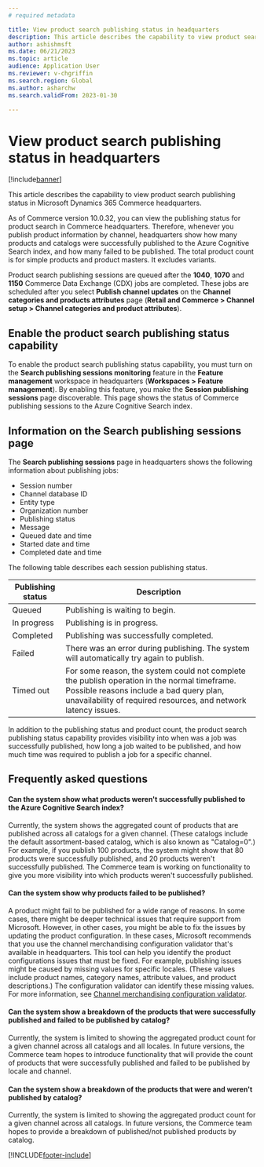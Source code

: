 ```yaml
---
# required metadata

title: View product search publishing status in headquarters
description: This article describes the capability to view product search publishing status in Microsoft Dynamics 365 Commerce headquarters.
author: ashishmsft
ms.date: 06/21/2023
ms.topic: article
audience: Application User
ms.reviewer: v-chgriffin
ms.search.region: Global
ms.author: asharchw
ms.search.validFrom: 2023-01-30

---
```


# View product search publishing status in headquarters

[!include[banner](../includes/banner.md)]

This article describes the capability to view product search publishing status in Microsoft Dynamics 365 Commerce headquarters.

As of Commerce version 10.0.32, you can view the publishing status for product search in Commerce headquarters. Therefore, whenever you publish product information by channel, headquarters show how many products and catalogs were successfully published to the Azure Cognitive Search index, and how many failed to be published. The total product count is for simple products and product masters. It excludes variants.

Product search publishing sessions are queued after the **1040**, **1070** and **1150** Commerce Data Exchange (CDX) jobs are completed. These jobs are scheduled after you select **Publish channel updates** on the **Channel categories and products attributes** page (**Retail and Commerce \> Channel setup \> Channel categories and product attributes**).

## Enable the product search publishing status capability

To enable the product search publishing status capability, you must turn on the **Search publishing sessions monitoring** feature in the **Feature management** workspace in headquarters (**Workspaces \> Feature management**). By enabling this feature, you make the **Session publishing sessions** page discoverable. This page shows the status of Commerce publishing sessions to the Azure Cognitive Search index.

## Information on the Search publishing sessions page

The **Search publishing sessions** page in headquarters shows the following information about publishing jobs:

- Session number
- Channel database ID
- Entity type
- Organization number
- Publishing status
- Message
- Queued date and time
- Started date and time
- Completed date and time

The following table describes each session publishing status.

| Publishing status | Description |
|---|---|
| Queued | Publishing is waiting to begin. |
| In progress | Publishing is in progress. |
| Completed | Publishing was successfully completed. |
| Failed | There was an error during publishing. The system will automatically try again to publish. |
| Timed out | For some reason, the system could not complete the publish operation in the normal timeframe. Possible reasons include a bad query plan, unavailability of required resources, and network latency issues. |

In addition to the publishing status and product count, the product search publishing status capability provides visibility into when was a job was successfully published, how long a job waited to be published, and how much time was required to publish a job for a specific channel. 

## Frequently asked questions

#### Can the system show what products weren't successfully published to the Azure Cognitive Search index?

Currently, the system shows the aggregated count of products that are published across all catalogs for a given channel. (These catalogs include the default assortment-based catalog, which is also known as "Catalog=0".) For example, if you publish 100 products, the system might show that 80 products were successfully published, and 20 products weren't successfully published. The Commerce team is working on functionality to give you more visibility into which products weren't successfully published.

#### Can the system show why products failed to be published?

A product might fail to be published for a wide range of reasons. In some cases, there might be deeper technical issues that require support from Microsoft. However, in other cases, you might be able to fix the issues by updating the product configuration. In these cases, Microsoft recommends that you use the channel merchandising configuration validator that's available in headquarters. This tool can help you identify the product configurations issues that must be fixed. For example, publishing issues might be caused by missing values for specific locales. (These values include product names, category names, attribute values, and product descriptions.) The configuration validator can identify these missing values. For more information, see [Channel merchandising configuration validator](channel-merch-config-validator.md).

#### Can the system show a breakdown of the products that were successfully published and failed to be published by catalog?

Currently, the system is limited to showing the aggregated product count for a given channel across all catalogs and all locales. In future versions, the Commerce team hopes to introduce functionality that will provide the count of products that were successfully published and failed to be published by locale and channel.

#### Can the system show a breakdown of the products that were and weren't published by catalog?

Currently, the system is limited to showing the aggregated product count for a given channel across all catalogs. In future versions, the Commerce team hopes to provide a breakdown of published/not published products by catalog.

[!INCLUDE[footer-include](../includes/footer-banner.md)]
